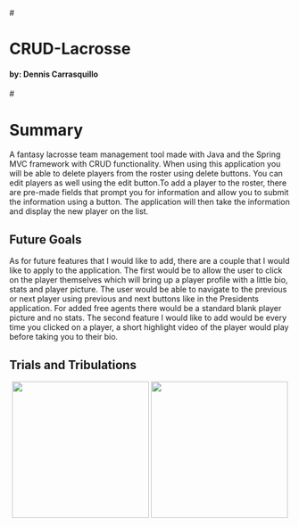 #<h1>CRUD-Lacrosse</h1>

<h4> by: Dennis Carrasquillo</h4>

#<h1>Summary</h1>
<p>A fantasy lacrosse team management tool made with Java and the Spring MVC framework with CRUD functionality. When using this application you will be able to delete players from the roster using delete buttons. You can edit players as well using the edit button.To add a player to the roster, there are pre-made fields that prompt you for information and allow you to submit the information using a button. The application will then take the information and display the new player on the list.</p>

<h2> Future Goals</h2>
As for future features that I would like to add, there are a couple that I would like to apply to the application. The first would be to allow the user to click on the player themselves which will bring up a player profile with a little bio, stats and player picture. The user would be able to navigate to the previous or next player using previous and next buttons like in the Presidents application. For added free agents there would be a standard blank player picture and no stats. The second feature I would like to add would be every time you clicked on a player, a short highlight video of the player would play before taking you to their bio.

<h2>Trials and Tribulations</h2>
<p>

<p align="center">
<img src="webapp/images/crudlax.png" height="245">
<img src="webapp/images/addinglax.png" height="245"></p>
